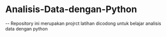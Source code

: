 # Analisis-Data-dengan-Python

-- Repository ini merupakan projrct latihan dicodong untuk belajar analisis data dengan python
